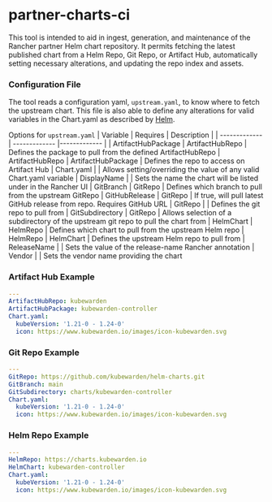 # partner-charts-ci

This tool is intended to aid in ingest, generation, and maintenance of the Rancher partner Helm chart repository. It permits fetching the latest published chart from a Helm Repo, Git Repo, or Artifact Hub, automatically setting necessary alterations, and updating the repo index and assets.

### Configuration File

The tool reads a configuration yaml, `upstream.yaml`, to know where to fetch the upstream chart. This file is also able to define any alterations for valid variables in the Chart.yaml as described by [Helm](https://helm.sh/docs/topics/charts/#the-chart-file-structure).


Options for `upstream.yaml`
| Variable | Requires | Description |
| ------------- | ------------- |------------- |
| ArtifactHubPackage | ArtifactHubRepo | Defines the package to pull from the defined ArtifactHubRepo
| ArtifactHubRepo | ArtifactHubPackage | Defines the repo to access on Artifact Hub
| Chart.yaml | | Allows setting/overriding the value of any valid Chart.yaml variable
| DisplayName | | Sets the name the chart will be listed under in the Rancher UI
| GitBranch | GitRepo | Defines which branch to pull from the upstream GitRepo
| GitHubRelease | GitRepo | If true, will pull latest GitHub release from repo. Requires GitHub URL
| GitRepo | | Defines the git repo to pull from
| GitSubdirectory | GitRepo | Allows selection of a subdirectory of the upstream git repo to pull the chart from
| HelmChart | HelmRepo | Defines which chart to pull from the upstream Helm repo
| HelmRepo | HelmChart | Defines the upstream Helm repo to pull from
| ReleaseName | | Sets the value of the release-name Rancher annotation
| Vendor | | Sets the vendor name providing the chart

### Artifact Hub Example
```yaml
---
ArtifactHubRepo: kubewarden
ArtifactHubPackage: kubewarden-controller
Chart.yaml:
  kubeVersion: '1.21-0 - 1.24-0'
  icon: https://www.kubewarden.io/images/icon-kubewarden.svg
```

### Git Repo Example
```yaml
---
GitRepo: https://github.com/kubewarden/helm-charts.git
GitBranch: main
GitSubdirectory: charts/kubewarden-controller
Chart.yaml:
  kubeVersion: '1.21-0 - 1.24-0'
  icon: https://www.kubewarden.io/images/icon-kubewarden.svg
```

### Helm Repo Example
```yaml
---
HelmRepo: https://charts.kubewarden.io
HelmChart: kubewarden-controller
Chart.yaml:
  kubeVersion: '1.21-0 - 1.24-0'
  icon: https://www.kubewarden.io/images/icon-kubewarden.svg
```
